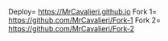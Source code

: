 Deploy= https://MrCavalieri.github.io
Fork 1= https://github.com/MrCavalieri/Fork-1
Fork 2= https://github.com/MrCavalieri/Fork-2

